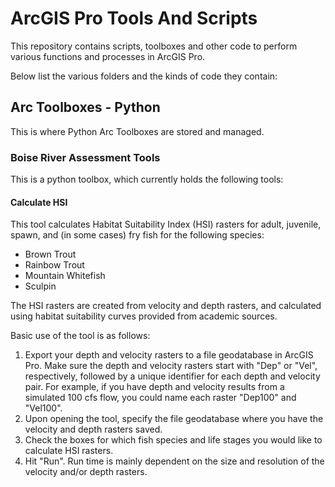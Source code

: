 # ArcGIS Pro Tools And Scripts

This repository contains scripts, toolboxes and other code to perform various functions and processes in ArcGIS Pro.

Below list the various folders and the kinds of code they contain:

## Arc Toolboxes - Python

This is where Python Arc Toolboxes are stored and managed.

### Boise River Assessment Tools

This is a python toolbox, which currently holds the following tools:

#### Calculate HSI

This tool calculates Habitat Suitability Index (HSI) rasters for adult, juvenile, spawn, and (in some cases) fry fish for the following species:

- Brown Trout
- Rainbow Trout
- Mountain Whitefish
- Sculpin

The HSI rasters are created from velocity and depth rasters, and calculated using habitat suitability curves provided from academic sources.

Basic use of the tool is as follows:

1. Export your depth and velocity rasters to a file geodatabase in ArcGIS Pro. Make sure the depth and velocity rasters start with "Dep" or "Vel", respectively, followed by a unique identifier for each depth and velocity pair. For example, if you have depth and velocity results from a simulated 100 cfs flow, you could name each raster "Dep100" and "Vel100".
2. Upon opening the tool, specify the file geodatabase where you have the velocity and depth rasters saved.
3. Check the boxes for which fish species and life stages you would like to calculate HSI rasters.
4. Hit "Run". Run time is mainly dependent on the size and resolution of the velocity and/or depth rasters.
